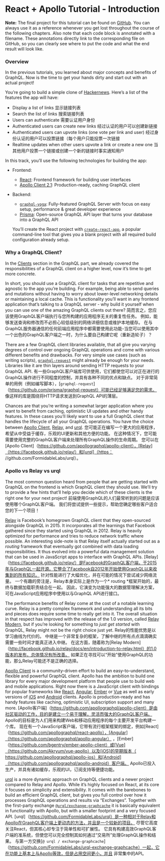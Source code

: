 # React + Apollo Tutorial - Introduction

**Note:** The final project for this tutorial can be found on [GitHub](https://github.com/howtographql/react-apollo). You can always use it as a reference whenever you get lost throughout   the course of the following chapters. Also note that each code block is  annotated with a filename. These annotations directly link to the   corresponding file on GitHub, so you can clearly see where to put the   code and what the end result will look like.

### 

### Overview

In the previous tutorials, you learned about major  concepts and  benefits of GraphQL. Now is the time to get your hands  dirty and start  out with an actual project!

You’re going to build a simple clone of [Hackernews](https://news.ycombinator.com/). Here’s a list of the features the app will have:

- Display a list of links 显示链接列表
- Search the list of links 搜索链接列表
- Users can authenticate 需要认证用户身份
- Authenticated users can create new links 经过认证的用户可以创建新链接
- Authenticated users can upvote links (one vote per link and user)  经过身份认证的用户可以投票链接（每个用户只能投票一次链接
- Realtime updates when other users upvote a link or create a new one 当其他用户投票一个链接或创建一个新的链接时事实通知用户

In this track, you’ll use the following technologies for building the app:

- Frontend:

  - [React](https://facebook.github.io/react/): Frontend framework for building user interfaces
  - [Apollo Client 2.1](https://github.com/apollographql/apollo-client): Production-ready, caching GraphQL client


- Backend:

  - [`graphql-yoga`](https://github.com/prisma/graphql-yoga/): Fully-featured GraphQL Server with focus on easy setup, performance & great developer experience
  - [Prisma](https://www.prisma.io/): Open-source GraphQL API layer that turns your database into a GraphQL API

  You’ll create the React project with [`create-react-app`](https://github.com/facebookincubator/create-react-app), a popular command-line tool that gives you a blank project with all required build configuration already setup.

### 

### Why a GraphQL Client?

In the [Clients](https://www.howtographql.com/advanced/0-clients/) section in the GraphQL part, we already covered the responsibilities of a GraphQL client on a higher level, now it’s time to get more concrete.

In short, you should use a GraphQL client for tasks that are  repetitive and agnostic to the app you’re building. For example,  being  able to send queries and mutations without having to worry about   lower-level networking details or maintaining a local cache. This is   functionality you’ll want in any frontend application that’s talking to a GraphQL server - why build it yourself when you can use one of the   amazing GraphQL clients out there?  简而言之，您应该使用GraphQL客户端执行与您所构建的应用程序无关的重复性任务。  例如，能够发送查询和修改而不必担心较低级别的网络详细信息或维护本地缓存。  在与GraphQL服务器通信的任何前端应用程序中都需要使用此功能-当您可以使用其中一个出色的GraphQL客户端之一时，为什么要自己构建它呢（重新造轮子）？

There are a few GraphQL client libraries available, that all give you varying degrees of control over ongoing GraphQL operations and come  with various different benefits and drawbacks. For very simple use cases (such as writing scripts), [`graphql-request`](https://github.com/prisma/graphql-request) might already be enough for your needs. Libraries like it are thin  layers around sending HTTP requests to your GraphQL API.  有一些GraphQL客户端库可供使用，它们都使您可以对正在进行的GraphQL操作进行不同程度的控制，并具有各种不同的优点和缺点。  对于非常简单的用例（例如编写脚本），[`graphql-request`]（https://github.com/prisma/graphql-request）可能已经足够满足您的需求。 像这样的库是围绕将HTTP请求发送到GraphQL API的薄层。

Chances are that you’re writing a somewhat larger  application where  you want to benefit from caching, optimistic UI  updates and other handy features. In these cases you’ll likely want to  use a full GraphQL  client that handles the lifecycle of all your GraphQL operations. You  have the choice between [Apollo Client](https://github.com/apollographql/apollo-client), [Relay](https://facebook.github.io/relay/), and [urql](https://github.com/FormidableLabs/urql). 您可能正在编写一个更大的应用程序，希望从中受益于缓存，乐观的UI更新和其他方便的功能。 在这种情况下，您可能需要使用完整的GraphQL客户端来处理所有GraphQL操作的生命周期。 您可以在[Apollo Client]（https://github.com/apollographql/apollo-client），[Relay]（https://facebook.github.io/relay/）和[urql]（https： //github.com/FormidableLabs/urql）。


### Apollo vs Relay vs urql

The most common question heard from people that are  getting started  with GraphQL on the frontend is which GraphQL client  they should use.  We’ll try to provide a few hints that’ll help you  decide which of these clients is the right one for your next project!  前端使用GraphQL的人们最常听到的问题是应该使用哪个GraphQL客户端。 我们将尝试提供一些提示，帮助您确定哪些客户适合您的下一个项目！

[Relay](https://facebook.github.io/relay/)  is Facebook’s homegrown GraphQL client that they open-sourced alongside  GraphQL in 2015. It incorporates all the learnings that Facebook   gathered since they started using GraphQL in 2012. Relay is heavily   optimized for performance and tries to reduce network traffic where   possible. An interesting side-note is that Relay itself actually started out as a *routing* framework that  eventually got combined with  data loading responsibilities. It thus  evolved into a powerful data  management solution that can be used in  JavaScript apps to interface  with GraphQL APIs. [Relay]（https://facebook.github.io/relay/）是Facebook的GraphQL客户端，于2015年与GraphQL一起开源。它整合了Facebook自2012年开始使用GraphQL以来收集到的所有知识。 针对性能进行了大幅优化，并在可能的情况下尝试减少网络流量。 一个有趣的旁注是，Relay本身实际上是作为一个* routing  *框架开始的，最终与数据加载职责结合在一起。 因此，它演变为功能强大的数据管理解决方案，可在JavaScript应用程序中使用以与GraphQL API进行接口。

The performance benefits of Relay come at the cost of a  notable  learning curve. Relay is a pretty complex framework and  understanding  all its bits and pieces does require some time to really  get into it.  The overall situation in that respect has improved with the release of  the 1.0 version, called [Relay Modern](http://facebook.github.io/relay/docs/en/introduction-to-relay.html), but if you’re looking for something to *just get started* with GraphQL, Relay might not be the right choice just yet.  Relay的性能优势是以学习曲线为代价的。 中继是一个非常复杂的框架，了解中继的所有点点滴滴确实需要一些时间才能真正进入中继。  在这方面，随着称为[Relay Modern]（http://facebook.github.io/relay/docs/en/introduction-to-relay.html）的1.0版本的发布，总体情况有所改善。 如果正在寻找可以“开始”使用GraphQL的功能，那么Relay可能还不是正确的选择。

[Apollo Client](https://github.com/apollographql/apollo-client) is a community-driven effort to build an easy-to-understand, flexible   and powerful GraphQL client. Apollo has the ambition to build one   library for every major development platform that people use to build   web and mobile applications. Right now there is a JavaScript client with bindings for popular frameworks like [React](https://github.com/apollographql/react-apollo), [Angular](https://github.com/apollographql/apollo-angular), [Ember](https://github.com/bgentry/ember-apollo-client) or [Vue](https://github.com/Akryum/vue-apollo) as well as early versions of [iOS](https://github.com/apollographql/apollo-ios) and [Android](https://github.com/apollographql/apollo-android) clients. Apollo is production-ready and has handy features like  caching, optimistic UI, subscription support and many more. [Apollo客户端]（https://github.com/apollographql/apollo-client）是由社区驱动的工作，目的是建立一个易于理解，灵活而强大的GraphQL客户端。 Apollo的目标是为人们用来构建Web和移动应用程序的每个主要开发平台构建一个库。 现在有一个JavaScript客户端，它带有流行框架框架的绑定，例如[React]（https://github.com/apollographql/react-apollo），[Angular]（https://github.com/apollographql/apollo-angular） ，[Ember]（https://github.com/bgentry/ember-apollo-client）或[Vue]（https://github.com/Akryum/vue-apollo）以及[iOS]的早期版本（ https://github.com/apollographql/apollo-ios）和[Android]（https://github.com/apollographql/apollo-android）客户端。 Apollo已投入生产，并具有诸如缓存，乐观的UI，订阅支持等便捷功能。

[urql](https://github.com/FormidableLabs/urql) is a more  dynamic approach on GraphQL clients and a newer project  compared to  Relay and Apollo. While it’s highly focused on React, at its core it  focuses on simplicity and extensibility. It comes with the  barebones to build an efficient GraphQL client, but gives you full  control over how it processes GraphQL operations and results via  “Exchanges”. Together  with the first-party exchange [`@urql/exchange-graphcache`](https://github.com/FormidableLabs/urql-exchange-graphcache) it is basically equivalent in functionality with Apollo, but with a smaller footprint and a very focused API.  [urql]（https://github.com/FormidableLabs/urql）是一种相对于Relay和Apollo在GraphQL客户端上更动态的方法，并且是一个较新的项目。 尽管它高度关注React，但其核心却专注于简单性和可扩展性。 它具有构建高效GraphQL客户端的准系统，但使您可以完全控制其如何通过“交易所”处理GraphQL操作和结果。 与第一方交换[`@ urql / exchange-graphcache`]（https://github.com/FormidableLabs/urql-exchange-graphcache）一起，它在功能上基本上与Apollo等效，但是占用空间更小，并且 非常集中的API。